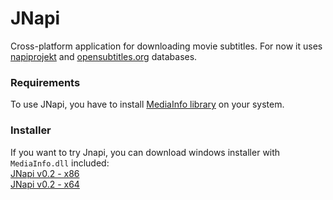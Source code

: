 # JNapi

Cross-platform application for downloading movie subtitles. For now it uses [napiprojekt](http://www.napiprojekt.pl/) and [opensubtitles.org](http://www.opensubtitles.org/) databases.


### Requirements

To use JNapi, you have to install [MediaInfo library](http://mediainfo.sourceforge.net/en/Download) on your system.

### Installer

If you want to try Jnapi, you can download windows installer with `MediaInfo.dll` included:  
[JNapi v0.2 - x86](http://student.agh.edu.pl/~bassara/jnapi/jnapi_v0.2_x86.exe)  
[JNapi v0.2 - x64](http://student.agh.edu.pl/~bassara/jnapi/jnapi_v0.2_x64.exe)
